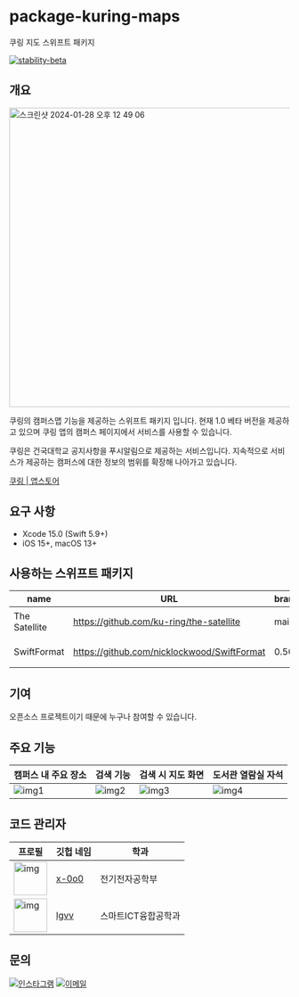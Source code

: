 # package-kuring-maps

쿠링 지도 스위프트 패키지

[![stability-beta](https://img.shields.io/badge/stability-beta-33bbff.svg?style=for-the-badge)](https://github.com/mkenney/software-guides/blob/master/STABILITY-BADGES.md#beta)

## 개요

<img width="537" alt="스크린샷 2024-01-28 오후 12 49 06" src="https://github.com/ku-ring/ios-maps/assets/53814741/dda8fb1a-796d-4d73-a36e-4237bb5c71be">

쿠링의 캠퍼스맵 기능을 제공하는 스위프트 패키지 입니다. 현재 1.0 베타 버전을 제공하고 있으며 쿠링 앱의 캠퍼스 페이지에서 서비스를 사용할 수 있습니다.

쿠링은 건국대학교 공지사항을 푸시알림으로 제공하는 서비스입니다. 지속적으로 서비스가 제공하는 캠퍼스에 대한 정보의 범위를 확장해 나아가고 있습니다.

[쿠링 |  앱스토어](https://apps.apple.com/kr/app/id1609873520)

## 요구 사항

- Xcode 15.0 (Swift 5.9+)
- iOS 15+, macOS 13+

## 사용하는 스위프트 패키지

| name | URL | branch | description |
| ---- | ---- | ------ | ----- |
| The Satellite | https://github.com/ku-ring/the-satellite | main | iOS API 통신모듈  |
| SwiftFormat | https://github.com/nicklockwood/SwiftFormat | 0.50.4 | 코드 스타일 관리 |

## 기여

오픈소스 프로젝트이기 때문에 누구나 참여할 수 있습니다.

## 주요 기능

| 캠퍼스 내 주요 장소 | 검색 기능 | 검색 시 지도 화면 | 도서관 열람실 자석 |
| --- | --- | --- | --- |
| ![img1](https://github.com/ku-ring/ios-maps/assets/53814741/a6006c55-103d-4fa1-b18e-3b92b72d3acf) | ![img2](https://github.com/ku-ring/ios-maps/assets/53814741/21feda7b-2144-4d6e-a878-8b3f98244cac) | ![img3](https://github.com/ku-ring/ios-maps/assets/53814741/a1da9665-d63d-442a-979d-8f0458b4356f) | ![img4](https://github.com/ku-ring/ios-maps/assets/53814741/d1ca0530-e92a-45be-8541-8e11263d2f4b) 


## 코드 관리자

| 프로필 | 깃헙 네임 | 학과 |
| --- | --- | --- |
| <img src="https://github.com/x-0o0.png" alt="img" width="60"/> | [x-0o0](https://github.com/x-0o0) | 전기전자공학부 |
| <img src="https://github.com/lgvv.png" alt="img" width="60"/> | [lgvv](https://github.com/lgvv) | 스마트ICT융합공학과 |

## 문의

[![인스타그램](https://img.shields.io/badge/@kuring.konkuk-e4405f?style=for-the-badge&logo=instagram&logoColor=white)](https://bit.ly/3JyMWMi)
[![이메일](https://img.shields.io/badge/kuring.korea@gmail.com-168de2?style=for-the-badge&logo=gmail&logoColor=white)](mailto:kuring.korea@gmail.com)
